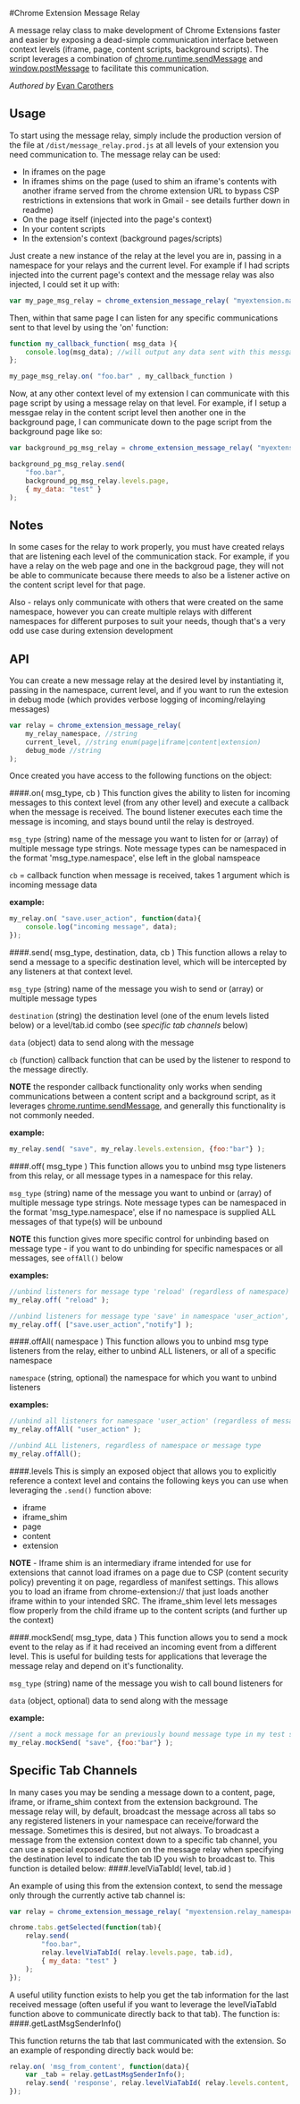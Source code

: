 #Chrome Extension Message Relay


A message relay class to make development of Chrome Extensions faster and easier by exposing a dead-simple communication interface between context levels (iframe, page, content scripts, background scripts). The script leverages a combination of [chrome.runtime.sendMessage](https://developer.chrome.com/extensions/runtime#method-sendMessage) and [window.postMessage](https://developer.mozilla.org/en-US/docs/Web/API/Window.postMessage) to facilitate this communication.

*Authored by* [Evan Carothers](https://github.com/ecaroth)

Usage
------

To start using the message relay, simply include the production version of the file at `/dist/message_relay.prod.js` at  all levels of your extension you need communication to. The message relay can be used:

* In iframes on the page
* In iframes shims on the page (used to shim an iframe's contents with another iframe served from the chrome extension URL to bypass CSP restrictions in extensions that work in Gmail - see details further down in readme)
* On the page itself (injected into the page's context)
* In your content scripts
* In the extension's context (background pages/scripts)

Just create a new instance of the relay at the level you are in, passing in a namespace for your relays and the current level. For example if I had scripts injected into the current page's context and the message relay was also injected, I could set it up with:

```javascript
var my_page_msg_relay = chrome_extension_message_relay( "myextension.namespace", "page" );
```

Then, within that same page I can listen for any specific communications sent to that level by using the 'on' function:

```javascript
function my_callback_function( msg_data ){
    console.log(msg_data); //will output any data sent with this messgae
};

my_page_msg_relay.on( "foo.bar" , my_callback_function )
```    
    
Now, at any other context level of my extension I can communicate with this page script by using a message relay on that level. For example, if I setup a messgae relay in the content script level then another one in the background page, I can communicate down to the page script from the background page like so:

```javascript
var background_pg_msg_relay = chrome_extension_message_relay( "myextension.relay_namespace", "extension" );

background_pg_msg_relay.send(
    "foo.bar",
    background_pg_msg_relay.levels.page,
    { my_data: "test" }
);
```
    
Notes
------

In some cases for the relay to work properly, you must have created relays that are listening each level of the communication stack. For example, if you have a relay on the web page and one in the backgroud page, they will not be able to communicate because there meeds to also be a listener active on the content script level for that page.

Also - relays only communicate with others that were created on the same namespace, however you can create multiple relays with different namespaces for different purposes to suit your needs, though that's a very odd use case during extension development


API
------

You can create a new message relay at the desired level by instantiating it, passing in the namespace, current level, and if you want to run the extesion in debug mode (which provides verbose logging of incoming/relaying messages)

```javascript		
var relay = chrome_extension_message_relay(
    my_relay_namespace, //string
    current_level, //string enum(page|iframe|content|extension)
    debug_mode //string 
);
```
        
Once created you have access to the following functions on the object:



####.on( msg_type, cb )
This function gives the ability to listen for incoming messages to this context level (from any other level) and execute a callback when the message is received. The bound listener executes each time the message is incoming, and stays bound until the relay is destroyed.

`msg_type` (string) name of the message you want to listen for or (array) of multiple message type strings. Note message types can be namespaced in the format 'msg_type.namespace', else left in the global namspeace

`cb` = callback function when message is received, takes 1 argument which is incoming message data

__example:__
```javascript
my_relay.on( "save.user_action", function(data){
    console.log("incoming message", data);    
});
```

####.send( msg_type, destination, data, cb )
This function allows a relay to send a message to a specific destination level, which will be intercepted by any listeners at that context level.

`msg_type` (string) name of the message you wish to send or (array) or multiple message types

`destination` (string) the destination level (one of the enum levels listed below) or a level/tab.id combo (see _specific tab channels_ below)

`data` (object) data to send along with the message

`cb` (function) callback function that can be used by the listener to respond to the message directly. 

**NOTE** the responder callback functionality only works when sending communications between a content script and a background script, as it leverages [chrome.runtime.sendMessage](https://developer.chrome.com/extensions/runtime#method-sendMessage), and generally this functionality is not commonly needed.

__example:__
```javascript
my_relay.send( "save", my_relay.levels.extension, {foo:"bar"} );
```

####.off( msg_type )
This function allows you to unbind msg type listeners from this relay, or all message types in a namespace for this relay.

`msg_type` (string) name of the message you want to unbind or (array) of multiple message type strings. Note message types can be namespaced in the format 'msg_type.namespace', else if no namespace is supplied ALL messages of that type(s) will be unbound

**NOTE** this function gives more specific control for unbinding based on message type - if you want to do unbinding for specific namespaces or all messages, see `offAll()` below

__examples:__
```javascript
//unbind listeners for message type 'reload' (regardless of namespace)
my_relay.off( "reload" );

//unbind listeners for message type 'save' in namespace 'user_action', and all listeners for message type 'notify'
my_relay.off( ["save.user_action","notify"] );
```

####.offAll( namespace )
This function allows you to unbind msg type listeners from the relay, either to unbind ALL listeners, or all of a specific namespace

`namespace` (string, optional) the namespace for which you want to unbind listeners

__examples:__
```javascript
//unbind all listeners for namespace 'user_action' (regardless of message type they are bound for)
my_relay.offAll( "user_action" );

//unbind ALL listeners, regardless of namespace or message type
my_relay.offAll();
```

####.levels
This is simply an exposed object that allows you to explicitly reference a context level and contains the following keys you can use when leveraging the `.send()` function above:

* iframe
* iframe_shim
* page
* content
* extension

**NOTE** - Iframe shim is an intermediary iframe intended for use for extensions that cannot load iframes on a page due to CSP (content security policy) preventing it on page, regardless of manifest settings. This allows you to load an iframe from chrome-extension:// that just loads another iframe within to your intended SRC. The iframe_shim level lets messages flow properly from the child iframe up to the content scripts (and further up the context)

####.mockSend( msg_type, data )
This function allows you to send a mock event to the relay as if it had received an incoming event from a different level. This is useful for building tests for applications that leverage the message relay and depend on it's functionality. 

`msg_type` (string) name of the message you wish to call bound listeners for

`data` (object, optional) data to send along with the message

__example:__
```javascript
//sent a mock message for an previously bound message type in my test suite
my_relay.mockSend( "save", {foo:"bar"} );
```

Specific Tab Channels
------

In many cases you may be sending a message down to a content, page, iframe, or iframe_shim context from the extension background. The message relay will, by default, broadcast the message across all tabs so any registered listeners in your namespace can receive/forward the message. Sometimes this is desired, but not always. To broadcast a message from the extension context down to a specific tab channel, you can use a special exposed function on the message relay when specifying the destination level to indicate the tab ID you wish to broadcast to. This function is detailed below:
####.levelViaTabId( level, tab.id )

An example of using this from the extension context, to send the message only through the currently active tab channel is:
```javascript
var relay = chrome_extension_message_relay( "myextension.relay_namespace", "extension" );

chrome.tabs.getSelected(function(tab){
	relay.send(
	    "foo.bar",
	    relay.levelViaTabId( relay.levels.page, tab.id),
	    { my_data: "test" }
	);
});
```

A useful utility function exists to help you get the tab information for the last received message (often useful if you want to leverage the levelViaTabId function above to communicate directly back to that tab). The function is:
####.getLastMsgSenderInfo()

This function returns the tab that last communicated with the extension. So an example of responding directly back would be:

```javascript
relay.on( 'msg_from_content', function(data){
    var _tab = relay.getLastMsgSenderInfo();
    relay.send( 'response', relay.levelViaTabId( relay.levels.content, _tab.id), {foo:'bar'} );
});
```